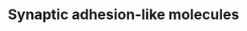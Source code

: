 ---
authors:
- ReactomeTeam
description: Recruitment of receptors and ion channels to the postsynaptic membrane
  is the last step in synapse formation. Many of these proteins interact directly
  or indirectly with postsynaptic density-95 (PSD95)/Discs large/zona occludens-1
  (PDZ) proteins, thus linking them to the postsynaptic scaffold and providing a mechanism
  for both retaining the protein at the synapse and keeping its proximity to signaling
  molecules known to associate with PDZ proteins (Wang et al. 2006, Morimura et al.
  2006, Ko et al. 2006, Nourry et al. 2003, Kim & Sheng 2004, Montgomery et al. 2004,
  Sheng and Kim 2011). The synaptic adhesion-like molecules (SALM) family belongs
  to the superfamily of leucine-rich repeat (LRR)-containing adhesion molecules, alternatively
  referred to as LRFN (leucine-rich repeat and fibronectin III domain-containing)
  is synapse adhesion molecule linked to NMDA and AMPA receptors. It includes five
  known members (SALMs 1-5 or LRFN1-5), which have been implicated in the regulation
  of neurite outgrowth and branching, and synapse formation and maturation. SALM proteins
  are distributed to both dendrites and axons in neurons (Ko et al. 2006, Wang et
  al. 2006, Sebold et al. 2012). The family members, SALM1-SALM5, have a single transmembrane
  (TM) domain and contain extracellular leucine-rich repeats, an Ig C2 type domain,
  a fibronectin type III domain, and an intracellular postsynaptic density-95 (PSD-95)/Discs
  large/zona occludens-1 (PDZ) binding domain, which is present on all members except
  SALM4 and SALM5 (Ko et al. 2006, Wang et al.2006, Morimura et al. 2006).  View original
  pathway at [http://www.reactome.org/PathwayBrowser/#DIAGRAM=8849932 Reactome].
last-edited: 2021-01-25
organisms:
- Homo sapiens
redirect_from:
- /index.php/Pathway:WP4054
- /instance/WP4054
schema-jsonld:
- '@context': https://schema.org/
  '@id': https://wikipathways.github.io/pathways/WP4054.html
  '@type': Dataset
  creator:
    '@type': Organization
    name: WikiPathways
  description: Recruitment of receptors and ion channels to the postsynaptic membrane
    is the last step in synapse formation. Many of these proteins interact directly
    or indirectly with postsynaptic density-95 (PSD95)/Discs large/zona occludens-1
    (PDZ) proteins, thus linking them to the postsynaptic scaffold and providing a
    mechanism for both retaining the protein at the synapse and keeping its proximity
    to signaling molecules known to associate with PDZ proteins (Wang et al. 2006,
    Morimura et al. 2006, Ko et al. 2006, Nourry et al. 2003, Kim & Sheng 2004, Montgomery
    et al. 2004, Sheng and Kim 2011). The synaptic adhesion-like molecules (SALM)
    family belongs to the superfamily of leucine-rich repeat (LRR)-containing adhesion
    molecules, alternatively referred to as LRFN (leucine-rich repeat and fibronectin
    III domain-containing) is synapse adhesion molecule linked to NMDA and AMPA receptors.
    It includes five known members (SALMs 1-5 or LRFN1-5), which have been implicated
    in the regulation of neurite outgrowth and branching, and synapse formation and
    maturation. SALM proteins are distributed to both dendrites and axons in neurons
    (Ko et al. 2006, Wang et al. 2006, Sebold et al. 2012). The family members, SALM1-SALM5,
    have a single transmembrane (TM) domain and contain extracellular leucine-rich
    repeats, an Ig C2 type domain, a fibronectin type III domain, and an intracellular
    postsynaptic density-95 (PSD-95)/Discs large/zona occludens-1 (PDZ) binding domain,
    which is present on all members except SALM4 and SALM5 (Ko et al. 2006, Wang et
    al.2006, Morimura et al. 2006).  View original pathway at [http://www.reactome.org/PathwayBrowser/#DIAGRAM=8849932
    Reactome].
  keywords:
  - PTPRF, PTPRS, PTPRD
  - 'PTPRF '
  - SALMs 1-3:PSD-95
  - 'GRIN2B '
  - SALM4
  - SALM1,2,3
  - SALM2
  - NMDA receptor
  - SALM1:NMDAR:PSD-95
  - 'Ca permeable AMPA receptors '
  - 'RTN3 '
  - RTN3
  - AMPA, NMDA receptors
  - 'GRIN2C '
  - 'PTPRD '
  - 'GRIN2D '
  - SALM2:AMPA, NMDA
  - 'SALM3 '
  - 'DLG1 '
  - 'DLG3 '
  - SALM1,2,3 dimer
  - 'PTPRS '
  - NMDAR:PSD-95
  - 'SALM4 '
  - FLOT1(FLOT2)
  - SALM1
  - 'SALM2 '
  - 'Gly '
  - 'GRIN1 '
  - SALM2,3(SALM1,4):RTN3
  - receptors
  - SALM3
  - 'L-Glu '
  - family
  - SALM2,3(SALM1,4)
  - 'FLOT2 '
  - complex
  - PSD-95 family
  - 'FLOT1 '
  - DLG4
  - SALM4:FLOT1(FLOT2)
  - 'GRIN2A '
  - 'DLG4 '
  - SALM3:LAR-RPTPs
  - 'SALM1 '
  license: CC0
  name: Synaptic adhesion-like molecules
seo: CreativeWork
title: Synaptic adhesion-like molecules
wpid: WP4054
---